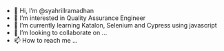 - 👋 Hi, I’m @syahrillramadhan
- 👀 I’m interested in Quality Assurance Engineer
- 🌱 I’m currently learning Katalon, Selenium and Cypress using javascript
- 💞️ I’m looking to collaborate on ...
- 📫 How to reach me ...

<!---
syahrillramadhan/syahrillramadhan is a ✨ special ✨ repository because its `README.md` (this file) appears on your GitHub profile.
You can click the Preview link to take a look at your changes.
--->
